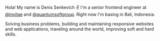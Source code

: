 Hola! My name is Denis Senkevich ✌️
I'm a senior frontend engineer at [@invitae](https://github.com/invitae-internal) and [@quantumsoftgroup](https://github.com/quantumsoftgroup). Right now I'm basing in Bali, Indonesia.

Solving business problems, building and maintaining responsive websites and web applications, traveling around the world, improving soft and hard skills. 

